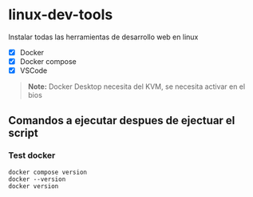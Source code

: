 # linux-dev-tools

Instalar todas las herramientas de desarrollo web en linux

- [x] Docker
- [x] Docker compose
- [x] VSCode

> **Note:** Docker Desktop necesita del KVM, se necesita activar en el bios

## Comandos a ejecutar despues de ejectuar el script

### Test docker

```shell
docker compose version
docker --version
docker version
```
